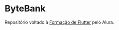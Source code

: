 # ByteBank

Repositório voltado à [Formação de Flutter](https://cursos.alura.com.br/formacao-flutter) pelo Alura.


